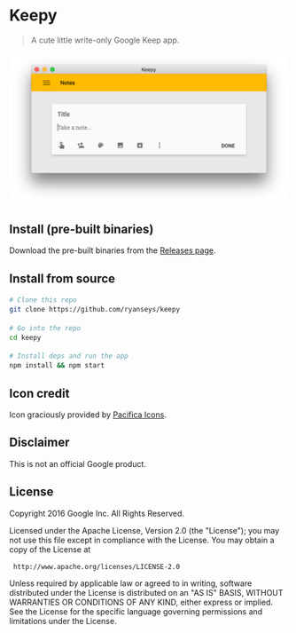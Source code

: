 # Keepy

> A cute little write-only Google Keep app.

![Screenshot](screenshot.png)

## Install (pre-built binaries)

Download the pre-built binaries from the [Releases page][releases].

[releases]: https://github.com/ryanseys/keepy/releases

## Install from source

```bash
# Clone this repo
git clone https://github.com/ryanseys/keepy

# Go into the repo
cd keepy

# Install deps and run the app
npm install && npm start
```

## Icon credit

Icon graciously provided by [Pacifica Icons][icon-link].

[icon-link]: http://www.iconarchive.com/show/pacifica-icons-by-bokehlicia/google-keep-icon.html

## Disclaimer

This is not an official Google product.

## License

Copyright 2016 Google Inc. All Rights Reserved.

Licensed under the Apache License, Version 2.0 (the "License");
you may not use this file except in compliance with the License.
You may obtain a copy of the License at

     http://www.apache.org/licenses/LICENSE-2.0

Unless required by applicable law or agreed to in writing, software
distributed under the License is distributed on an "AS IS" BASIS,
WITHOUT WARRANTIES OR CONDITIONS OF ANY KIND, either express or implied.
See the License for the specific language governing permissions and
limitations under the License.
